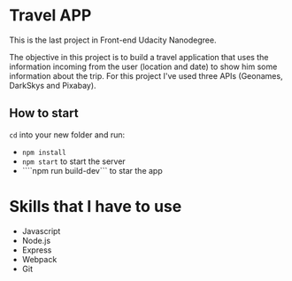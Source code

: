 # Travel APP

This is the last project in Front-end Udacity Nanodegree.

The objective in this project is to build a travel application that uses the information incoming from the user (location and date) to show him some information about the trip. For this project I've used three APIs (Geonames, DarkSkys and Pixabay).

## How to start


`cd` into your new folder and run:
- ```npm install```
- ```npm start``` to start the server
- ````npm run build-dev``` to star the app

# Skills that I have to use

- Javascript
- Node.js
- Express
- Webpack
- Git